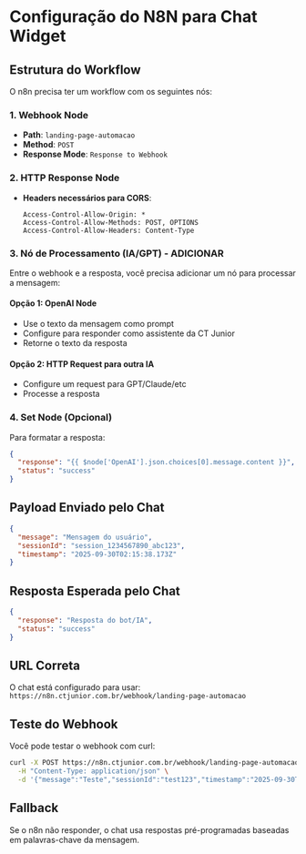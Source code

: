 # Configuração do N8N para Chat Widget

## Estrutura do Workflow

O n8n precisa ter um workflow com os seguintes nós:

### 1. Webhook Node
- **Path**: `landing-page-automacao`
- **Method**: `POST`
- **Response Mode**: `Response to Webhook`

### 2. HTTP Response Node
- **Headers necessários para CORS**:
  ```
  Access-Control-Allow-Origin: *
  Access-Control-Allow-Methods: POST, OPTIONS
  Access-Control-Allow-Headers: Content-Type
  ```

### 3. Nó de Processamento (IA/GPT) - ADICIONAR
Entre o webhook e a resposta, você precisa adicionar um nó para processar a mensagem:

#### Opção 1: OpenAI Node
- Use o texto da mensagem como prompt
- Configure para responder como assistente da CT Junior
- Retorne o texto da resposta

#### Opção 2: HTTP Request para outra IA
- Configure um request para GPT/Claude/etc
- Processe a resposta

### 4. Set Node (Opcional)
Para formatar a resposta:
```json
{
  "response": "{{ $node['OpenAI'].json.choices[0].message.content }}",
  "status": "success"
}
```

## Payload Enviado pelo Chat
```json
{
  "message": "Mensagem do usuário",
  "sessionId": "session_1234567890_abc123",
  "timestamp": "2025-09-30T02:15:38.173Z"
}
```

## Resposta Esperada pelo Chat
```json
{
  "response": "Resposta do bot/IA",
  "status": "success"
}
```

## URL Correta
O chat está configurado para usar:
`https://n8n.ctjunior.com.br/webhook/landing-page-automacao`

## Teste do Webhook
Você pode testar o webhook com curl:
```bash
curl -X POST https://n8n.ctjunior.com.br/webhook/landing-page-automacao \
  -H "Content-Type: application/json" \
  -d '{"message":"Teste","sessionId":"test123","timestamp":"2025-09-30T02:15:38.173Z"}'
```

## Fallback
Se o n8n não responder, o chat usa respostas pré-programadas baseadas em palavras-chave da mensagem.